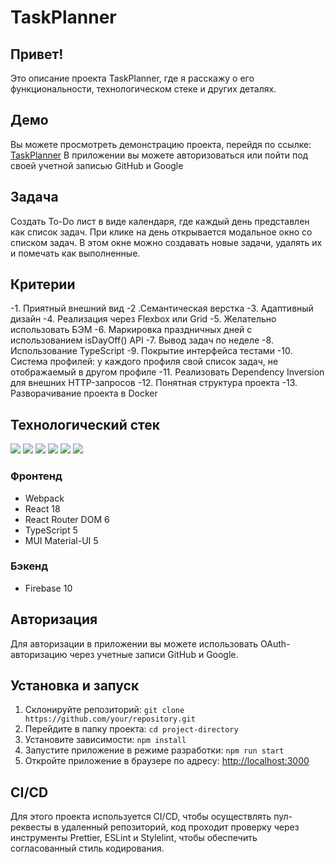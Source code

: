 # TaskPlanner

## Привет!

Это описание проекта TaskPlanner, где я расскажу о его функциональности, технологическом стеке и других деталях.

## Демо

Вы можете просмотреть демонстрацию проекта, перейдя по ссылке: [TaskPlanner]([https://kantcodetodo.karpovdns.net](https://task-planner-gamma.vercel.app/login)) В приложении вы можете авторизоваться или пойти под своей учетной записью GitHub и Google

## Задача

Создать To-Do лист в виде календаря, где каждый день представлен как список задач.
При клике на день открывается модальное окно со списком задач. В этом окне можно
создавать новые задачи, удалять их и помечать как выполненные.

## Критерии
-1. Приятный внешний вид
-2 .Семантическая верстка
-3. Адаптивный дизайн
-4. Реализация через Flexbox или Grid
-5. Желательно использовать БЭМ
-6. Маркировка праздничных дней с использованием isDayOff() API
-7. Вывод задач по неделе
-8. Использование TypeScript
-9. Покрытие интерфейса тестами
-10. Система профилей: у каждого профиля свой список задач, не отображаемый в
другом профиле
-11. Реализовать Dependency Inversion для внешних HTTP-запросов
-12. Понятная структура проекта
-13. Разворачивание проекта в Docker

## Технологический стек

<img src="https://img.shields.io/badge/Webpack-464a51?style=for-the-badge&logo=webpack&logoColor=8DD6F9"/> <img src="https://img.shields.io/badge/React-464a51?style=for-the-badge&logo=react&logoColor=8DD6F9"/> <img src="https://img.shields.io/badge/React Router-464a51?style=for-the-badge&logo=react Router&logoColor=8DD6F9"/> <img src="https://img.shields.io/badge/Typescript-464a51?style=for-the-badge&logo=typescript&logoColor=8DD6F9"/> <img src="https://img.shields.io/badge/Mui-464a51?style=for-the-badge&logo=mui&logoColor=8DD6F9"/> <img src="https://img.shields.io/badge/Firebase-464a51?style=for-the-badge&logo=firebase&logoColor=8DD6F9"/>

### Фронтенд

- Webpack
- React 18
- React Router DOM 6
- TypeScript 5
- MUI Material-UI 5
 

### Бэкенд

- Firebase 10
  
## Авторизация

Для авторизации в приложении вы можете использовать OAuth-авторизацию через учетные записи GitHub и Google.


## Установка и запуск

1. Склонируйте репозиторий: `git clone https://github.com/your/repository.git`
2. Перейдите в папку проекта: `cd project-directory`
3. Установите зависимости: `npm install`
4. Запустите приложение в режиме разработки: `npm run start`
5. Откройте приложение в браузере по адресу: [http://localhost:3000](http://localhost:3000)

## CI/CD

Для этого проекта используется CI/CD, чтобы осуществлять пул-реквесты в удаленный репозиторий, код проходит проверку через инструменты Prettier, ESLint и Stylelint, чтобы обеспечить согласованный стиль кодирования.


 
